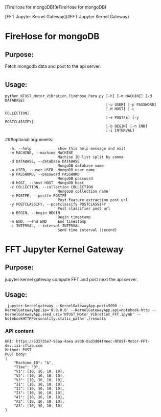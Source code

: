 
[FireHose for mongoDB](#FireHose for mongoDB)

[FFT Jupyter Kernel Gateway](#FFT Jupyter Kernel Gateway)

# FireHose for mongoDB

## Purpose: 
Fetch mongodb data and post to the api server.
#
## Usage:
```
python NTUST_Motor_Vibration_Firehose_Para.py [-h] [-m MACHINE] [-d DATABASE]
                                              [-u USER] [-p PASSWORD]
                                              [-H HOST] [-c COLLECTION]
                                              [-e POSTFE] [-y POSTCLASSIFY]
                                              [-b BEGIN] [-n END]
                                              [-i INTERVAL]
```
###optional arguments:
```
  -h, --help            show this help message and exit
  -m MACHINE, --machine MACHINE
                        Machine ID list split by comma
  -d DATABASE, --database DATABASE
                        MongoDB database name
  -u USER, --user USER  MongoDB user name
  -p PASSWORD, --password PASSWORD
                        MongoDB password
  -H HOST, --host HOST  MongoDB host
  -c COLLECTION, --collection COLLECTION
                        MongoDB collection name
  -e POSTFE, --postfe POSTFE
                        Post feature extraction post url
  -y POSTCLASSIFY, --postclassify POSTCLASSIFY
                        Post classifier post url
  -b BEGIN, --begin BEGIN
                        Begin timestamp
  -n END, --end END     End timestamp
  -i INTERVAL, --interval INTERVAL
                        Send time interval (second)
```



# FFT Jupyter Kernel Gateway


## Purpose: 
jupyter kernel gateway compute FFT and post next the api server.

## Usage:
```
 jupyter-kernelgateway --KernelGatewayApp.port=9090 --KernelGatewayApp.ip='0.0.0.0' --KernelGatewayApp.api=notebook-http --KernelGatewayApp.seed_uri='NTUST_Motor_Vibration_FFT.ipynb' --NotebookHTTPPersonality.static_path='./results'
 ```
 
### API content 
```
URI: https://532735e7-98aa-4aea-a93b-8ad3d84f4eec-NTUST-Motor-FFT-dev.iii-cflab.com
Method: POST
POST body:
{
	"Machine_ID": "A",
	"Time": "0",
	"V1": [10, 10, 10, 10],
	"V2": [10, 10, 10, 10],
	"V3": [10, 10, 10, 10],
	"I1": [10, 10, 10, 10],
	"I2": [10, 10, 10, 10],
	"I3": [10, 10, 10, 10],
	"A1": [10, 10, 10, 10],
	"A2": [10, 10, 10, 10],
	"A3": [10, 10, 10, 10]
}
```